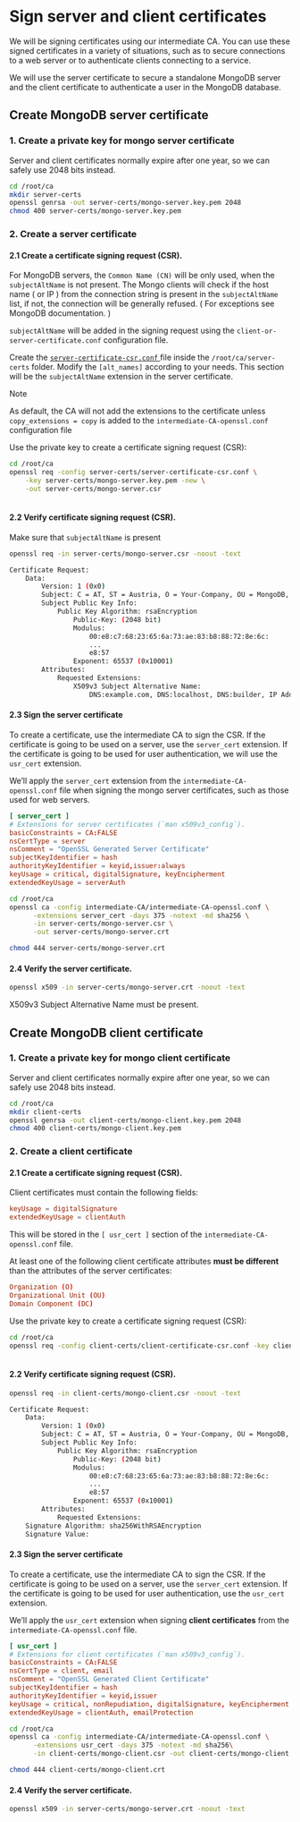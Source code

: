 # Sign server and client certificates

We will be signing certificates using our intermediate CA. You can use these signed certificates in a variety of situations, such as to secure connections to a web server or to authenticate clients connecting to a service.

We will use the server certificate to secure a standalone MongoDB server and the client certificate to authenticate a user in the MongoDB database.

## Create MongoDB server certificate

### 1. Create a private key for mongo server certificate 

Server and client certificates normally expire after one year, so we can safely use 2048 bits instead.

```bash
cd /root/ca
mkdir server-certs
openssl genrsa -out server-certs/mongo-server.key.pem 2048
chmod 400 server-certs/mongo-server.key.pem 
```

### 2. Create a server certificate

#### 2.1 Create a certificate signing request (CSR).

For MongoDB servers, the `Common Name (CN)` will be only used, when the `subjectAltName` is not present.
The Mongo clients will check if the host name ( or IP ) from the connection string is present in the `subjectAltName` list, if not, the connection will be generally refused. ( For exceptions see MongoDB documentation. )

`subjectAltName` will be added in the signing request using the `client-or-server-certificate.conf` configuration file.

Create the [`server-certificate-csr.conf` ](./server-certificate-csr.conf) file inside the `/root/ca/server-certs` folder. Modify the `[alt_names]` according to your needs. This section will be the `subjectAltName` extension in the server certificate.

> [!NOTE]  
> As default, the CA will not add the extensions to the certificate unless `copy_extensions = copy` is added to the `intermediate-CA-openssl.conf` configuration file


Use the private key to create a certificate signing request (CSR):

```bash
cd /root/ca
openssl req -config server-certs/server-certificate-csr.conf \
    -key server-certs/mongo-server.key.pem -new \
    -out server-certs/mongo-server.csr
      
```

#### 2.2 Verify certificate signing request (CSR).

Make sure that `subjectAltName` is present

```bash
openssl req -in server-certs/mongo-server.csr -noout -text

Certificate Request:
    Data:
        Version: 1 (0x0)
        Subject: C = AT, ST = Austria, O = Your-Company, OU = MongoDB, CN = MongoDB-server
        Subject Public Key Info:
            Public Key Algorithm: rsaEncryption
                Public-Key: (2048 bit)
                Modulus:
                    00:e8:c7:68:23:65:6a:73:ae:83:b8:88:72:8e:6c:
                    ...
                    e8:57
                Exponent: 65537 (0x10001)
        Attributes:
            Requested Extensions:
                X509v3 Subject Alternative Name:
                    DNS:example.com, DNS:localhost, DNS:builder, IP Address:141.144.231.71, IP Address:10.0.0.164, IP Address:127.0.0.1
```

#### 2.3 Sign the server certificate

To create a certificate, use the intermediate CA to sign the CSR. If the certificate is going to be used on a server, use the `server_cert` extension. If the certificate is going to be used for user authentication, we will use the `usr_cert` extension.


We’ll apply the `server_cert` extension from the `intermediate-CA-openssl.conf` file when signing the mongo server certificates, such as those used for web servers.

```conf
[ server_cert ]
# Extensions for server certificates (`man x509v3_config`).
basicConstraints = CA:FALSE
nsCertType = server
nsComment = "OpenSSL Generated Server Certificate"
subjectKeyIdentifier = hash
authorityKeyIdentifier = keyid,issuer:always
keyUsage = critical, digitalSignature, keyEncipherment
extendedKeyUsage = serverAuth
```

```bash
cd /root/ca
openssl ca -config intermediate-CA/intermediate-CA-openssl.conf \
      -extensions server_cert -days 375 -notext -md sha256 \
      -in server-certs/mongo-server.csr \
      -out server-certs/mongo-server.crt

chmod 444 server-certs/mongo-server.crt
```

#### 2.4 Verify the server certificate.

```bash
openssl x509 -in server-certs/mongo-server.crt -noout -text
```

X509v3 Subject Alternative Name must be present.


## Create MongoDB client certificate

### 1. Create a private key for mongo client certificate 

Server and client certificates normally expire after one year, so we can safely use 2048 bits instead.

```bash
cd /root/ca
mkdir client-certs
openssl genrsa -out client-certs/mongo-client.key.pem 2048
chmod 400 client-certs/mongo-client.key.pem 
```

### 2. Create a client certificate

#### 2.1 Create a certificate signing request (CSR).

Client certificates must contain the following fields:

```conf
keyUsage = digitalSignature
extendedKeyUsage = clientAuth
```
This will be stored in the `[ usr_cert ]` section of the `intermediate-CA-openssl.conf` file.

At least one of the following client certificate attributes __must be different__ than the attributes of the server certificates:
```conf
Organization (O)
Organizational Unit (OU)
Domain Component (DC)
```

Use the private key to create a certificate signing request (CSR):

```bash
cd /root/ca
openssl req -config client-certs/client-certificate-csr.conf -key client-certs/mongo-client.key.pem -new -out client-certs/mongo-client.csr 
      
```

#### 2.2 Verify certificate signing request (CSR).

```bash
openssl req -in client-certs/mongo-client.csr -noout -text

Certificate Request:
    Data:
        Version: 1 (0x0)
        Subject: C = AT, ST = Austria, O = Your-Company, OU = MongoDB, CN = MongoDB-server
        Subject Public Key Info:
            Public Key Algorithm: rsaEncryption
                Public-Key: (2048 bit)
                Modulus:
                    00:e8:c7:68:23:65:6a:73:ae:83:b8:88:72:8e:6c:
                    ...
                    e8:57
                Exponent: 65537 (0x10001)
        Attributes:
            Requested Extensions:
    Signature Algorithm: sha256WithRSAEncryption
    Signature Value:
```

#### 2.3 Sign the server certificate

To create a certificate, use the intermediate CA to sign the CSR. If the certificate is going to be used on a server, use the `server_cert` extension. If the certificate is going to be used for user authentication, use the `usr_cert` extension.

We’ll apply the `usr_cert` extension when signing __client certificates__  from the `intermediate-CA-openssl.conf` file.
```conf
[ usr_cert ]
# Extensions for client certificates (`man x509v3_config`).
basicConstraints = CA:FALSE
nsCertType = client, email
nsComment = "OpenSSL Generated Client Certificate"
subjectKeyIdentifier = hash
authorityKeyIdentifier = keyid,issuer
keyUsage = critical, nonRepudiation, digitalSignature, keyEncipherment
extendedKeyUsage = clientAuth, emailProtection
```


```bash
cd /root/ca
openssl ca -config intermediate-CA/intermediate-CA-openssl.conf \
      -extensions usr_cert -days 375 -notext -md sha256\
      -in client-certs/mongo-client.csr -out client-certs/mongo-client.crt

chmod 444 client-certs/mongo-client.crt
```

#### 2.4 Verify the server certificate.

```bash
openssl x509 -in server-certs/mongo-server.crt -noout -text
```
